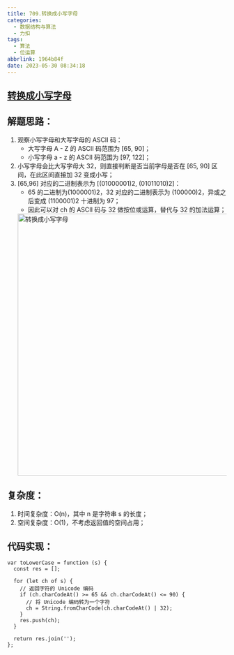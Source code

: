 ```yaml
---
title: 709.转换成小写字母
categories:
  - 数据结构与算法
  - 力扣
tags:
  - 算法
  - 位运算
abbrlink: 1964b84f
date: 2023-05-30 08:34:18
---
```


## [转换成小写字母](https://leetcode.cn/problems/to-lower-case/)

## 解题思路：
1. 观察小写字母和大写字母的 ASCII 码：
    - 大写字母 A - Z 的 ASCII 码范围为 [65, 90]；
    - 小写字母 a - z 的 ASCII 码范围为 [97, 122]；
2. 小写字母会比大写字母大 32，则直接判断是否当前字母是否在  [65, 90] 区间，在此区间直接加 32 变成小写；
3. [65,96] 对应的二进制表示为 [(01000001)2, (01011010)2]：
    - 65 的二进制为(1000001)2，32 对应的二进制表示为 (100000)2，异或之后变成 (1100001)2 十进制为 97；
    - 因此可以对 ch 的 ASCII 码与 32 做按位或运算，替代与 32 的加法运算；
    <img src="转换成小写字母.jpg" width="600px" height="auto" class="lazy-load" title="转换成小写字母"/>

## 复杂度：
1. 时间复杂度：O(n)，其中 n 是字符串 s 的长度；
2. 空间复杂度：O(1)，不考虑返回值的空间占用；

## 代码实现：
```JS
var toLowerCase = function (s) {
  const res = [];

  for (let ch of s) {
    // 返回字符的 Unicode 编码
    if (ch.charCodeAt() >= 65 && ch.charCodeAt() <= 90) {
      // 将 Unicode 编码转为一个字符
      ch = String.fromCharCode(ch.charCodeAt() | 32);
    }
    res.push(ch);
  }

  return res.join('');
};
```

